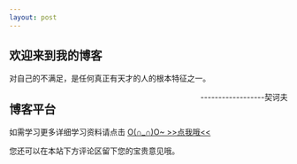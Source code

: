 ```yaml
---
layout: post
---
```


## 欢迎来到我的博客
对自己的不满足，是任何真正有天才的人的根本特征之一。    
<div style="float:right">------------------契诃夫</div>

## 博客平台

如需学习更多详细学习资料请点击     [O(∩_∩)O~    >>点我哦<<](http://suiblog.com/)

您还可以在本站下方评论区留下您的宝贵意见哦。